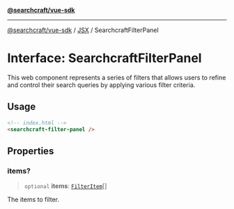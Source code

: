 [**@searchcraft/vue-sdk**](/reference/sdk/js-vue/README.md)

***

[@searchcraft/vue-sdk](/reference/sdk/js-vue/globals.md) / [JSX](/reference/sdk/js-vue/namespaces/JSX/README.md) / SearchcraftFilterPanel

# Interface: SearchcraftFilterPanel

This web component represents a series of filters that allows users to refine and control their search queries by applying various filter criteria.
## Usage
```html
<!-- index.html -->
<searchcraft-filter-panel />
```

## Properties

### items?

> `optional` **items**: [`FilterItem`](/reference/sdk/js-vue/interfaces/FilterItem.md)[]

The items to filter.
